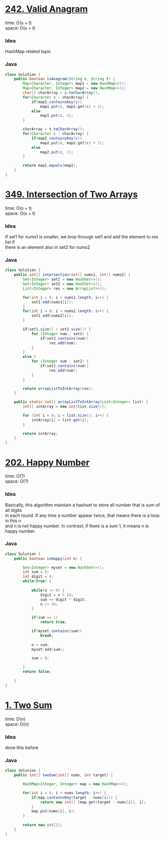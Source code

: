 # [242. Valid Anagram](https://leetcode.com/problems/valid-anagram/description/)

time: O(s + t)\
space: O(s + t) 

### Idea
HashMap related topic

### Java
``` java
class Solution {
    public boolean isAnagram(String s, String t) {
        Map<Character, Integer> map1 = new HashMap<>();
        Map<Character, Integer> map2 = new HashMap<>();
        char[] charArray = s.toCharArray();
        for(Character c : charArray) {
            if(map1.containsKey(c))
                map1.put(c, map1.get(c) + 1);
            else
                map1.put(c, 1);
        }

        charArray = t.toCharArray();
        for(Character c : charArray) {
            if(map2.containsKey(c))
                map2.put(c, map2.get(c) + 1);
            else
                map2.put(c, 1);
        }

        return map1.equals(map2);
    }
}
```


# [349. Intersection of Two Arrays](https://leetcode.com/problems/intersection-of-two-arrays/description/)

time: O(s + t)\
space: O(s + t) 

### Idea
If set1 for nums1 is smaller, we loop through set1 and add the element to res list if \
there is an element also in set2 for nums2

### Java
``` java
class Solution {
    public int[] intersection(int[] nums1, int[] nums2) {
        Set<Integer> set1 = new HashSet<>();
        Set<Integer> set2 = new HashSet<>();
        List<Integer> res = new ArrayList<>();

        for(int i = 0; i < nums1.length; i++) {
            set1.add(nums1[i]);
        }
        for(int i = 0; i < nums2.length; i++) {
            set2.add(nums2[i]);
        }

        if(set1.size() < set2.size()) {
            for (Integer num : set1) {
                if(set2.contains(num))
                    res.add(num);
            }
        }
        else {
            for (Integer num : set2) {
                if(set1.contains(num))
                    res.add(num);
            }
        }

        return arrayListToIntArray(res);
    }

    public static int[] arrayListToIntArray(List<Integer> list) {
        int[] intArray = new int[list.size()];

        for (int i = 0; i < list.size(); i++) {
            intArray[i] = list.get(i);
        }

        return intArray;
    }
}
```


# [202. Happy Number](https://leetcode.com/problems/happy-number/description/)

time: O(?) \
space: O(?) 

### Idea
Basically, this algorithm maintain a hashset to store all number that is sum of all digits \
in each round. If any time a number appear twice, that means there is a loop in this n \
and n is not happy number. In contrast, if there is a sum 1, it means n is happy number.

### Java
``` java
class Solution {
    public boolean isHappy(int n) {

        Set<Integer> myset = new HashSet<>();
        int sum = 0;
        int digit = 0;
        while(true) {
            
            while(n != 0) {
                digit = n % 10;
                sum += digit * digit;
                n /= 10;
            }

            if(sum == 1)
                return true;

            if(myset.contains(sum))
                break;
            
            n = sum;
            myset.add(sum);

            sum = 0;

        }
        return false;
        
    }
}
```


# [1. Two Sum](https://leetcode.com/problems/two-sum/)

time: O(n) \
space: O(n)

### Idea
done this before

### Java
``` java
class Solution {
    public int[] twoSum(int[] nums, int target) {

        HashMap<Integer, Integer> map = new HashMap<>();

        for(int i = 0; i < nums.length; i++) {
            if(map.containsKey(target - nums[i])) {
                return new int[] {map.get(target - nums[i]), i};
            }
            map.put(nums[i], i);
        }
        
        return new int[1];
    }
}
```
